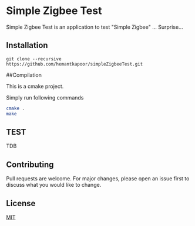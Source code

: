 
# Simple Zigbee Test

Simple Zigbee Test is an application to test "Simple Zigbee" ... Surprise...


## Installation

```
git clone --recursive https://github.com/hemantkapoor/simpleZigbeeTest.git
```

##Compilation

This is a cmake project.

Simply run following commands

```bash
cmake .
make
```


## TEST

TDB


## Contributing
Pull requests are welcome. For major changes, please open an issue first to discuss what you would like to change.

## License
[MIT](https://choosealicense.com/licenses/mit/)

